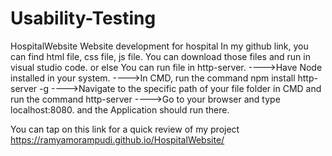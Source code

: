 # Usability-Testing

HospitalWebsite
Website development for hospital In my github link, you can find html file, css file, js file. You can download those files and run in visual studio code. or else You can run file in http-server. ---->Have Node installed in your system. ---->In CMD, run the command npm install http-server -g ---->Navigate to the specific path of your file folder in CMD and run the command http-server ---->Go to your browser and type localhost:8080. and the Application should run there.

You can tap on this link for a quick review of my project https://ramyamorampudi.github.io/HospitalWebsite/
